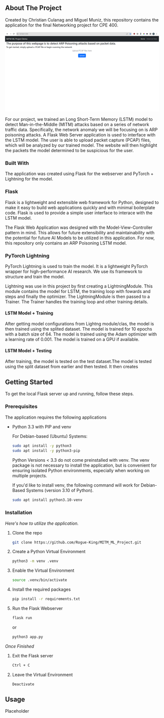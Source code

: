 <!-- ABOUT THE PROJECT -->
## About The Project
Created by Christian Culanag and Miguel Muniz, this repository contains the application for the final Networking project for CPE 400. 

![plot](./images/Webserver_Homepage.png)

For our project, we trained an Long Short-Term Memory (LSTM) model to detect Man-in-the-Middle (MITM) attacks based on a series of network traffic data. Specifically, the network anomaly we will be focusing on is ARP poisoning attacks. A Flask Web Server application is used to interface with the LSTM model. The user is able to upload packet capture (PCAP) files, which will be analyzed by our trained model. The website will then highlight the packets the model determined to be suspicious for the user.

### Built With
The application was created using Flask for the webserver and PyTorch + Lightning for the model. 

### Flask 
Flask is a lightweight and extensible web framework for Python, designed to make it easy to build web applications quickly and with minimal boilerplate code. Flask is used to provide a simple user interface to interace with the LSTM model. 

The Flask Web Application was designed with the Model-View-Controller pattern in mind. This allows for future extensibility and maintainability with the potential for future AI Models to be utilized in this application. For now, this repository only contains an ARP Poisoning LSTM model.

### PyTorch Lightning
PyTorch Lightning is used to train the model. It is a lightweight PyTorch wrapper for high-performance AI research. We use its framework to structure and train the model. 

Lightning was use in this project by first creating a LightningModule. This module contains the model for LSTM, the training loop with fowards and steps and finally the optimizer. The LightningModule is then passed to a Trainer. The Trainer handles the training loop and other training details.

#### LSTM Model + Training
After getting model configurations from Lightng module/clas, the model is then trained using the splited dataset. The model is trained for 10 epochs with a batch size of 64. The model is trained using the Adam optimizer with a learning rate of 0.001. The model is trained on a GPU if available.

#### LSTM Model + Testing 
After training, the model is tested on the test dataset.The model is tested using the split dataset from earlier and then tested. It then creates

<!-- GETTING STARTED -->
## Getting Started

To get the local Flask server up and running, follow these steps.

### Prerequisites

The application requires the following applications
* Python 3.3 with PIP and venv

  For Debian-based (Ubuntu) Systems:
  ```sh
  sudo apt install -y python3
  sudo apt install -y python3-pip
  ```
    
  Python Versions < 3.3 do not come preinstalled with venv. 
  The venv package is not necessary to install the application, but is convenient for ensuring isolated Python environments, especially when working on multiple projects.

  If you'd like to install venv, the following command will work for Debian-Based Systems (version 3.10 of Python).
  ```sh
  sudo apt install python3.10-venv
  ``` 


### Installation

_Here's how to utilize the application._

1. Clone the repo
   ```sh
   git clone https://github.com/Rogue-King/MITM_ML_Project.git
   ```

2. Create a Python Virtual Environment
   ```sh
   python3 -m venv .venv
   ```

3. Enable the Virtual Environment
   ``` sh
   source .venv/bin/activate
   ```

4. Install the required packages
   ```sh
   pip install -r requirements.txt
   ```

5. Run the Flask Webserver
   ```sh
   flask run
   ```

   or

   ```sh
   python3 app.py
   ```

_Once Finished_
1. Exit the Flask server
   ```sh
   Ctrl + C
   ```
2. Leave the Virtual Environment
   ```sh
   Deactivate
   ```

<!-- USAGE EXAMPLES -->
## Usage

Placeholder